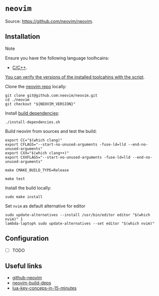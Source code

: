 # `neovim`

Source: https://github.com/neovim/neovim.

## Installation

> [!NOTE]
>
> Ensure you have the following language toolhcains:
> - [C/C++](../system-setup/toolchains/llvm/README.md).
>
> [You can verify the versions of the installed toolcahins with the script](../system-setup/toolchains/README.md#verify-versions-of-the-installed-toolchains).

Clone the [neovim repo][github-neovim] locally:

```shell
git clone git@github.com:neovim/neovim.git
cd ./neovim
git checkout "${NEOVIM_VERSION}"
```

Install [build dependencies]():

```shell
./install-dependencies.sh
```

Build neovim from sources and test the build:

```shell
export CC="$(which clang)"
export CFLAGS="--start-no-unused-arguments -fuse-ld=lld --end-no-unused-arguments"
export CXX="$(which clang++)"
export CXXFLAGS="--start-no-unused-arguments -fuse-ld=lld --end-no-unused-arguments"

make CMAKE_BUILD_TYPE=Release 

make test
```

Install the build locally:

```shell
sudo make install
```

Set `nvim` as default alternative for editor

```shell
sudo update-alternatives --install /usr/bin/editor editor "$(which nvim)" 1
lambda-laptop% sudo update-alternatives --set editor "$(which nvim)"
```

## Configuration

- [ ] TODO

## Useful links

- [github-neovim][github-neovim]
- [neovim-build-deps][neovim-build-deps]
- [lua-key-conceps-in-15-minutes][lua-key-conceps-in-15-minutes]

[github-neovim]: <https://github.com/neovim/neovim>
[neovim-build-deps]: <https://github.com/neovim/neovim/blob/master/BUILD.md#build-prerequisites>
[lua-key-conceps-in-15-minutes]: <https://learnxinyminutes.com/docs/lua/>
